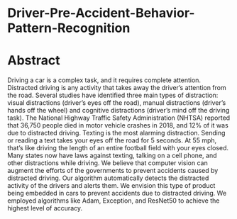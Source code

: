 # Driver-Pre-Accident-Behavior-Pattern-Recognition


# Abstract

Driving a car is a complex task, and it requires complete attention. Distracted driving is any activity that takes away the driver’s attention from the road. Several studies have identified three main types of distraction: visual distractions (driver’s eyes off the road), manual distractions (driver’s hands off the wheel) and cognitive distractions (driver’s mind off the driving task). The National Highway Traffic Safety Administration (NHTSA) reported that 36,750 people died in motor vehicle crashes in 2018, and 12% of it was due to distracted driving. Texting is the most alarming distraction. Sending or reading a text takes your eyes off the road for 5 seconds. At 55 mph, that’s like driving the length of an entire football field with your eyes closed. Many states now have laws against texting, talking on a cell phone, and other distractions while driving. We believe that computer vision can augment the efforts of the governments to prevent accidents caused by distracted driving. Our algorithm automatically detects the distracted activity of the drivers and alerts them. We envision this type of product being embedded in cars to prevent accidents due to distracted driving. We employed algorithms like Adam, Exception, and ResNet50 to achieve the highest level of accuracy.
